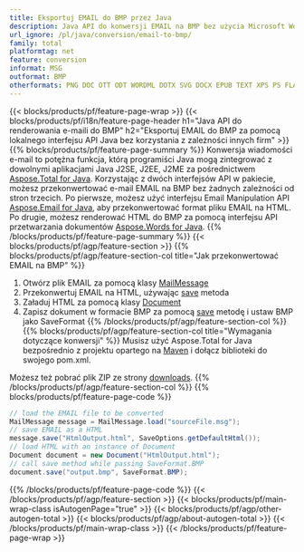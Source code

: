 ```yaml
---
title: Eksportuj EMAIL do BMP przez Java
description: Java API do konwersji EMAIL na BMP bez użycia Microsoft Word lub Outlook
url_ignore: /pl/java/conversion/email-to-bmp/
family: total
platformtag: net
feature: conversion
informat: MSG
outformat: BMP
otherformats: PNG DOC OTT ODT WORDML DOTX SVG DOCX EPUB TEXT XPS PS FLATOPC DOCM JPEG TIFF DOT EMF RTF GIF PCL DOTM MD PDF
---
```

{{< blocks/products/pf/feature-page-wrap >}}
{{< blocks/products/pf/i18n/feature-page-header h1="Java API do renderowania e-maili do BMP" h2="Eksportuj EMAIL do BMP za pomocą lokalnego interfejsu API Java bez korzystania z zależności innych firm" >}}
{{% blocks/products/pf/feature-page-summary %}}
Konwersja wiadomości e-mail to potężna funkcja, którą programiści Java mogą zintegrować z dowolnymi aplikacjami Java J2SE, J2EE, J2ME za pośrednictwem [Aspose.Total for Java](https://products.aspose.com/total/java/). Korzystając z dwóch interfejsów API w pakiecie, możesz przekonwertować e-mail EMAIL na BMP bez żadnych zależności od stron trzecich. Po pierwsze, możesz użyć interfejsu Email Manipulation API [Aspose.Email for Java](https://products.aspose.com/email/java/), aby przekonwertować format pliku EMAIL na HTML. Po drugie, możesz renderować HTML do BMP za pomocą interfejsu API przetwarzania dokumentów [Aspose.Words for Java](https://products.aspose.com/words/java/).
{{% /blocks/products/pf/feature-page-summary  %}}
{{< blocks/products/pf/agp/feature-section >}}
{{% blocks/products/pf/agp/feature-section-col title="Jak przekonwertować EMAIL na BMP" %}}
1. Otwórz plik EMAIL za pomocą klasy [MailMessage](https://reference.aspose.com/email/java/com.aspose.email/mailmessage)
2. Przekonwertuj EMAIL na HTML, używając [save](https://reference.aspose.com/email/java/com.aspose.email/MailMessage#save(java.io.OutputStream,%20com.aspose.email.SaveOptions)) metoda
3. Załaduj HTML za pomocą klasy [Document](https://reference.aspose.com/words/java/com.aspose.words/Document)
4. Zapisz dokument w formacie BMP za pomocą [save](https://reference.aspose.com/words/java/com.aspose.words/Document#save(java.lang.String,com.aspose.words.SaveOptions)) metodę i ustaw BMP jako SaveFormat
{{% /blocks/products/pf/agp/feature-section-col %}}
{{% blocks/products/pf/agp/feature-section-col title="Wymagania dotyczące konwersji" %}}
Musisz użyć Aspose.Total for Java bezpośrednio z projektu opartego na [Maven](https://releases.aspose.com/total/java/) i dołącz biblioteki do swojego pom.xml.

Możesz też pobrać plik ZIP ze strony [downloads](https://releases.aspose.comtotal/java).
{{% /blocks/products/pf/agp/feature-section-col %}}
{{% blocks/products/pf/feature-page-code %}}

```cs
// load the EMAIL file to be converted
MailMessage message = MailMessage.load("sourceFile.msg"); 
// save EMAIL as a HTML 
message.save("HtmlOutput.html", SaveOptions.getDefaultHtml());
// load HTML with an instance of Document
Document document = new Document("HtmlOutput.html");
// call save method while passing SaveFormat.BMP
document.save("output.bmp", SaveFormat.BMP);   
```

{{% /blocks/products/pf/feature-page-code %}}
{{< /blocks/products/pf/agp/feature-section >}}
{{< blocks/products/pf/main-wrap-class isAutogenPage="true" >}}
{{< blocks/products/pf/agp/other-autogen-total >}}
{{< blocks/products/pf/agp/about-autogen-total >}}
{{< /blocks/products/pf/main-wrap-class >}}
{{< /blocks/products/pf/feature-page-wrap >}}